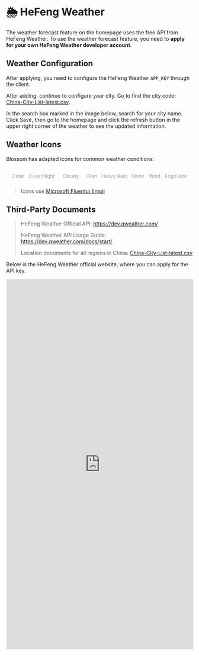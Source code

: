 <script setup lang="ts">
import { onMounted } from 'vue'
import { info } from '../scripts/stat-api'

onMounted(() => {
  info()
})
</script>

# 🌦️ HeFeng Weather

<bl-img src="../imgs/weather/weather.png" width="400px" :shadow="false"/>

The weather forecast feature on the homepage uses the free API from HeFeng Weather. To use the weather forecast feature, you need to **apply for your own HeFeng Weather developer account**.

## Weather Configuration

After applying, you need to configure the HeFeng Weather `APP_KEY` through the client.

<bl-img src="../imgs/setting/hefeng_key.png" width="700px"/>

After adding, continue to configure your city. Go to find the city code: [China-City-List-latest.csv](https://github.com/qwd/LocationList/blob/master/China-City-List-latest.csv).

<bl-img src="../imgs/weather/location.png" width="700px"/>

In the search box marked in the image below, search for your city name. Click Save, then go to the homepage and click the refresh button in the upper right corner of the weather to see the updated information.

<bl-img src="../imgs/weather/query_location.png" width="700px"/>

## Weather Icons

Blossom has adapted icons for common weather conditions:

<div class="weather">
  <div class="item">
  <bl-img src="../imgs/weather/qing-s.png" width="40px" :shadow="false"/>
    <div class="name">Clear</div>
  </div>
  
  <div class="item">
  <bl-img src="../imgs/weather/qing-moon.png" width="40px" :shadow="false"/>
    <div class="name">Clear/Night</div>
  </div>

  <div class="item middle">
  <bl-img src="../imgs/weather/yin-s.png" width="40px" :shadow="false"/>
    <div class="name">Cloudy</div>
  </div>
  
  <div class="item">
  <bl-img src="../imgs/weather/yu-s.png" width="40px" :shadow="false"/>
    <div class="name">Rain</div>
  </div>

  <div class="item">
    <bl-img src="../imgs/weather/zhongyu-s.png" width="40px" :shadow="false"/>
    <div class="name">Heavy Rain</div>
  </div>

  <div class="item">
  <bl-img src="../imgs/weather/xue-s.png" width="40px" :shadow="false"/>
    <div class="name">Snow</div>
  </div>

  <div class="item">
  <bl-img src="../imgs/weather/feng-s.png" width="40px" :shadow="false"/>
    <div class="name">Wind</div>
  </div>

  <div class="item">
  <bl-img src="../imgs/weather/wu-s.png" width="40px" :shadow="false"/>
    <div class="name">Fog/Haze</div>
  </div>
</div>

> Icons use [Microsoft Fluentui Emoji](https://github.com/microsoft/fluentui-emoji)

## Third-Party Documents

> HeFeng Weather Official API: https://dev.qweather.com/
>
> HeFeng Weather API Usage Guide: https://dev.qweather.com/docs/start/
>
> Location documents for all regions in China: [China-City-List-latest.csv](https://github.com/qwd/LocationList/blob/master/China-City-List-latest.csv)

Below is the HeFeng Weather official website, where you can apply for the API key.

<iframe src="https://dev.qweather.com/docs/start/" width="100%" height="1000px" style="border: 1px solid #f1f1f1"></iframe>

<style scoped>

.weather {
  display:flex;flex-direction: row;justify-content: space-between;overflow:scroll;
  padding: 16px 16px 10px 16px;
}

.weather .item {
  max-width:31%;
}

.weather .middle {
  margin-left:10px;
  margin-right:10px;
}

.weather .item .name {
  width: 100%;
  font-size: 13px;
  color: #9E9E9E;
  text-align: center;
}
</style>

